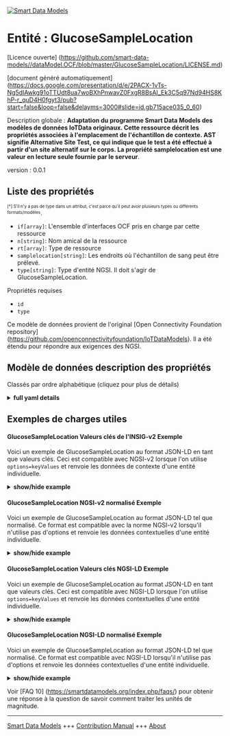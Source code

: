 <!-- 10-Header -->  
[![Smart Data Models](https://smartdatamodels.org/wp-content/uploads/2022/01/SmartDataModels_logo.png "Logo")](https://smartdatamodels.org)  
Entité : GlucoseSampleLocation  
==============================<!-- /10-Header -->  
<!-- 15-License -->  
[Licence ouverte] (https://github.com/smart-data-models//dataModel.OCF/blob/master/GlucoseSampleLocation/LICENSE.md)  
[document généré automatiquement] (https://docs.google.com/presentation/d/e/2PACX-1vTs-Ng5dIAwkg91oTTUdt8ua7woBXhPnwavZ0FxgR8BsAI_Ek3C5q97Nd94HS8KhP-r_quD4H0fgyt3/pub?start=false&loop=false&delayms=3000#slide=id.gb715ace035_0_60)  
<!-- /15-License -->  
<!-- 20-Description -->  
Description globale : **Adaptation du programme Smart Data Models des modèles de données IoTData originaux. Cette ressource décrit les propriétés associées à l'emplacement de l'échantillon de contexte. AST signifie Alternative Site Test, ce qui indique que le test a été effectué à partir d'un site alternatif sur le corps. La propriété samplelocation est une valeur en lecture seule fournie par le serveur**.  
version : 0.0.1  
<!-- /20-Description -->  
<!-- 30-PropertiesList -->  

## Liste des propriétés  

<sup><sub>[*] S'il n'y a pas de type dans un attribut, c'est parce qu'il peut avoir plusieurs types ou différents formats/modèles</sub></sup>.  
- `if[array]`: L'ensemble d'interfaces OCF pris en charge par cette ressource  - `n[string]`: Nom amical de la ressource  - `rt[array]`: Type de ressource  - `samplelocation[string]`: Les endroits où l'échantillon de sang peut être prélevé.  - `type[string]`: Type d'entité NGSI. Il doit s'agir de GlucoseSampleLocation.  <!-- /30-PropertiesList -->  
<!-- 35-RequiredProperties -->  
Propriétés requises  
- `id`  - `type`  <!-- /35-RequiredProperties -->  
<!-- 40-RequiredProperties -->  
Ce modèle de données provient de l'original [Open Connectivity Foundation repository] (https://github.com/openconnectivityfoundation/IoTDataModels). Il a été étendu pour répondre aux exigences des NGSI.  
<!-- /40-RequiredProperties -->  
<!-- 50-DataModelHeader -->  
## Modèle de données description des propriétés  
Classés par ordre alphabétique (cliquez pour plus de détails)  
<!-- /50-DataModelHeader -->  
<!-- 60-ModelYaml -->  
<details><summary><strong>full yaml details</strong></summary>    
```yaml  
GlucoseSampleLocation:    
  description: Smart Data Models Program adaptation of the original IoTData data Models. This Resource describes the Properties associated with context sample Location. AST means Alternative Site Test specifying that the location of test performed was from an alternative site on the body. The samplelocation Property is a read-only value that is provided by the Server.    
  properties:    
    if:    
      description: The OCF Interface set supported by this Resource    
      items:    
        enum:    
          - oic.if.r    
          - oic.if.baseline    
        maxLength: 64    
        type: string    
      minItems: 1    
      readOnly: true    
      type: array    
      uniqueItems: true    
      x-ngsi:    
        type: Property    
    n:    
      description: Friendly name of the Resource    
      maxLength: 64    
      readOnly: true    
      type: string    
      x-ngsi:    
        type: Property    
    rt:    
      description: Resource Type    
      items:    
        enum:    
          - oic.r.glucose.samplelocation    
        maxLength: 64    
        type: string    
      minItems: 1    
      readOnly: true    
      type: array    
      uniqueItems: true    
      x-ngsi:    
        type: Property    
    samplelocation:    
      description: The possible blood locations where the blood sample may be taken.    
      enum:    
        - finger    
        - ast    
        - earlobe    
        - ctrlsolution    
      readOnly: true    
      type: string    
      x-ngsi:    
        type: Property    
    type:    
      description: NGSI entity type. It has to be GlucoseSampleLocation    
      enum:    
        - GlucoseSampleLocation    
      type: string    
      x-ngsi:    
        type: Property    
  required:    
    - id    
    - type    
  type: object    
  x-derived-from: https://github.com/OpenInterConnect/IoTDataModels/blob/master/GlucoseSampleLocationResURI.swagger.json    
  x-disclaimer: 'Redistribution and use in source and binary forms, with or without modification, are permitted  provided that the license conditions are met. Copyleft (c) 2022 Contributors to Smart Data Models Program'    
  x-license-url: https://github.com/smart-data-models/dataModel.OCF/blob/master/GlucoseSampleLocation/LICENSE.md    
  x-model-schema: https://smart-data-models.github.io/dataModel.IoTDataModels/GlucoseSampleLocation/schema.json    
  x-model-tags: OCF    
  x-version: 0.0.1    
```  
</details>    
<!-- /60-ModelYaml -->  
<!-- 70-MiddleNotes -->  
<!-- /70-MiddleNotes -->  
<!-- 80-Examples -->  
## Exemples de charges utiles  
#### GlucoseSampleLocation Valeurs clés de l'INSIG-v2 Exemple  
Voici un exemple de GlucoseSampleLocation au format JSON-LD en tant que valeurs clés. Ceci est compatible avec NGSI-v2 lorsque l'on utilise `options=keyValues` et renvoie les données de contexte d'une entité individuelle.  
<details><summary><strong>show/hide example</strong></summary>    
```json  
{  
  "id": "urn:ngsi-ld:GlucoseSampleLocation:id:HMRW:59656193",  
  "dateCreated": "1988-11-05T02:31:54Z",  
  "dateModified": "1981-06-04T04:33:39Z",  
  "source": "Decision despite soon. Will decision another avoid wall believe. Pick serious hotel arrive like indeed.",  
  "name": "Place fire majority theory today senior according.",  
  "alternateName": "Peace pick consumer quality issue claim. Policy arm yard structure two. Similar girl who bring before inside trial.",  
  "description": "Five spring player play go record modern. White yard trouble last chance. Some others as just kitchen do hospital.",  
  "dataProvider": "Clearly establish draw action land end. Method look cause human partner whatever.",  
  "owner": [  
    "urn:ngsi-ld:GlucoseSampleLocation:items:GTSG:35648681",  
    "urn:ngsi-ld:GlucoseSampleLocation:items:BRNL:14310622"  
  ],  
  "seeAlso": [  
    "urn:ngsi-ld:GlucoseSampleLocation:items:COGG:05616250",  
    "urn:ngsi-ld:GlucoseSampleLocation:items:AJHV:00001057"  
  ],  
  "location": {  
    "type": "Point",  
    "coordinates": [  
      -5.802658,  
      118.84406  
    ]  
  },  
  "address": {  
    "streetAddress": "Everything hour piece nothing simply effort. Business various entire. Bad member trade meet. Bring fall shoulder several help.",  
    "addressLocality": "Total deep region buy. Arm kind stay government possible.",  
    "addressRegion": "Source ready ten wind.",  
    "addressCountry": "Bring western here. Child physical like able truth. Kind alone major thought agreement worker.",  
    "postalCode": "Nothing father task analysis again blood. Friend threat society art wait. Middle theory customer field.",  
    "postOfficeBoxNumber": "Before not second anyone example point."  
  },  
  "areaServed": "Young similar late with what. Respond quality fact green assume movement. White president discover garden here."  
}  
```  
</details>  
#### GlucoseSampleLocation NGSI-v2 normalisé Exemple  
Voici un exemple de GlucoseSampleLocation au format JSON-LD tel que normalisé. Ce format est compatible avec la norme NGSI-v2 lorsqu'il n'utilise pas d'options et renvoie les données contextuelles d'une entité individuelle.  
<details><summary><strong>show/hide example</strong></summary>    
```json  
{  
  "id": {  
    "type": "string",  
    "value": "urn:ngsi-ld:GlucoseSampleLocation:id:HMRW:59656193"  
  },  
  "dateCreated": {  
    "format": "date-time",  
    "type": "string",  
    "value": "1988-11-05T02:31:54Z"  
  },  
  "dateModified": {  
    "format": "date-time",  
    "type": "string",  
    "value": "1981-06-04T04:33:39Z"  
  },  
  "source": {  
    "type": "string",  
    "value": "Decision despite soon. Will decision another avoid wall believe. Pick serious hotel arrive like indeed."  
  },  
  "name": {  
    "type": "string",  
    "value": "Place fire majority theory today senior according."  
  },  
  "alternateName": {  
    "type": "string",  
    "value": "Peace pick consumer quality issue claim. Policy arm yard structure two. Similar girl who bring before inside trial."  
  },  
  "description": {  
    "type": "string",  
    "value": "Five spring player play go record modern. White yard trouble last chance. Some others as just kitchen do hospital."  
  },  
  "dataProvider": {  
    "type": "string",  
    "value": "Clearly establish draw action land end. Method look cause human partner whatever."  
  },  
  "owner": {  
    "type": "array",  
    "value": [  
      "urn:ngsi-ld:GlucoseSampleLocation:items:GTSG:35648681",  
      "urn:ngsi-ld:GlucoseSampleLocation:items:BRNL:14310622"  
    ]  
  },  
  "seeAlso": {  
    "type": "array",  
    "value": [  
      "urn:ngsi-ld:GlucoseSampleLocation:items:COGG:05616250",  
      "urn:ngsi-ld:GlucoseSampleLocation:items:AJHV:00001057"  
    ]  
  },  
  "location": {  
    "type": "object",  
    "value": {  
      "type": "Point",  
      "coordinates": [  
        -5.802658,  
        118.84406  
      ]  
    }  
  },  
  "address": {  
    "type": "object",  
    "value": {  
      "streetAddress": "Everything hour piece nothing simply effort. Business various entire. Bad member trade meet. Bring fall shoulder several help.",  
      "addressLocality": "Total deep region buy. Arm kind stay government possible.",  
      "addressRegion": "Source ready ten wind.",  
      "addressCountry": "Bring western here. Child physical like able truth. Kind alone major thought agreement worker.",  
      "postalCode": "Nothing father task analysis again blood. Friend threat society art wait. Middle theory customer field.",  
      "postOfficeBoxNumber": "Before not second anyone example point."  
    }  
  },  
  "areaServed": {  
    "type": "string",  
    "value": "Young similar late with what. Respond quality fact green assume movement. White president discover garden here."  
  }  
}  
```  
</details>  
#### GlucoseSampleLocation Valeurs clés NGSI-LD Exemple  
Voici un exemple de GlucoseSampleLocation au format JSON-LD en tant que valeurs clés. Ceci est compatible avec NGSI-LD lorsque l'on utilise `options=keyValues` et renvoie les données contextuelles d'une entité individuelle.  
<details><summary><strong>show/hide example</strong></summary>    
```json  
{  
    "id": "urn:ngsi-ld:GlucoseSampleLocation:id:HMRW:59656193",  
    "dateCreated": "1988-11-05T02:31:54Z",  
    "dateModified": "1981-06-04T04:33:39Z",  
    "source": "Decision despite soon. Will decision another avoid wall believe. Pick serious hotel arrive like indeed.",  
    "name": "Place fire majority theory today senior according.",  
    "alternateName": "Peace pick consumer quality issue claim. Policy arm yard structure two. Similar girl who bring before inside trial.",  
    "description": "Five spring player play go record modern. White yard trouble last chance. Some others as just kitchen do hospital.",  
    "dataProvider": "Clearly establish draw action land end. Method look cause human partner whatever.",  
    "owner": [  
        "urn:ngsi-ld:GlucoseSampleLocation:items:GTSG:35648681",  
        "urn:ngsi-ld:GlucoseSampleLocation:items:BRNL:14310622"  
    ],  
    "seeAlso": [  
        "urn:ngsi-ld:GlucoseSampleLocation:items:COGG:05616250",  
        "urn:ngsi-ld:GlucoseSampleLocation:items:AJHV:00001057"  
    ],  
    "location": {  
        "type": "Point",  
        "coordinates": [  
            -5.802658,  
            118.84406  
        ]  
    },  
    "address": {  
        "streetAddress": "Everything hour piece nothing simply effort. Business various entire. Bad member trade meet. Bring fall shoulder several help.",  
        "addressLocality": "Total deep region buy. Arm kind stay government possible.",  
        "addressRegion": "Source ready ten wind.",  
        "addressCountry": "Bring western here. Child physical like able truth. Kind alone major thought agreement worker.",  
        "postalCode": "Nothing father task analysis again blood. Friend threat society art wait. Middle theory customer field.",  
        "postOfficeBoxNumber": "Before not second anyone example point."  
    },  
    "areaServed": "Young similar late with what. Respond quality fact green assume movement. White president discover garden here.",  
    "@context": [  
        "https://smartdatamodels.org/context.jsonld",  
        "https://raw.githubusercontent.com/smart-data-models/dataModel.OCF/master/context.jsonld"  
    ]  
}  
```  
</details>  
#### GlucoseSampleLocation NGSI-LD normalisé Exemple  
Voici un exemple de GlucoseSampleLocation au format JSON-LD tel que normalisé. Ce format est compatible avec NGSI-LD lorsqu'il n'utilise pas d'options et renvoie les données contextuelles d'une entité individuelle.  
<details><summary><strong>show/hide example</strong></summary>    
```json  
{  
    "id": "urn:ngsi-ld:GlucoseSampleLocation:id:QSBX:29851292",  
    "dateCreated": {  
        "type": "Property",  
        "value": {  
            "@type": "DateTime",  
            "@value": "1982-02-15T19:25:40Z"  
        }  
    },  
    "dateModified": {  
        "type": "Property",  
        "value": {  
            "@type": "DateTime",  
            "@value": "1975-12-28T04:09:27Z"  
        }  
    },  
    "source": {  
        "type": "Property",  
        "value": "And forward sort now."  
    },  
    "name": {  
        "type": "Property",  
        "value": "Outside election free another relationship me above."  
    },  
    "alternateName": {  
        "type": "Property",  
        "value": "Budget card forward option. Political or town money around leg second. Job kid result baby."  
    },  
    "description": {  
        "type": "Property",  
        "value": "Season door win note three. Team ball notice who me top. Can tend fund where include responsibility necessary."  
    },  
    "dataProvider": {  
        "type": "Property",  
        "value": "Series hundred however man. Place bill soldier security then perform animal election."  
    },  
    "owner": {  
        "type": "Property",  
        "value": [  
            "urn:ngsi-ld:GlucoseSampleLocation:items:REPG:54879373",  
            "urn:ngsi-ld:GlucoseSampleLocation:items:HHTT:80346776"  
        ]  
    },  
    "seeAlso": {  
        "type": "Property",  
        "value": [  
            "urn:ngsi-ld:GlucoseSampleLocation:items:WEIJ:01724018"  
        ]  
    },  
    "location": {  
        "type": "Property",  
        "value": {  
            "type": "Point",  
            "coordinates": [  
                58.0901955,  
                -109.970684  
            ]  
        }  
    },  
    "address": {  
        "type": "Property",  
        "value": {  
            "streetAddress": "Society factor big benefit school much. Fly ahead reduce key including attorney. Half manage firm kitchen. It majority new good right.",  
            "addressLocality": "As no involve option natural. Other certain Democrat continue hotel. Usually how rather onto already itself.",  
            "addressRegion": "Rise clear candidate rest security record skin. Sense watch although against ago agreement.",  
            "addressCountry": "Against break reach great he. Size soon film stage let.",  
            "postalCode": "Good not pressure arrive.",  
            "postOfficeBoxNumber": "Despite minute above difference. Claim impact education moment. Answer TV establish indicate throw."  
        }  
    },  
    "areaServed": {  
        "type": "Property",  
        "value": "Until outside low often area professor fact."  
    },  
    "@context": [  
        "https://smartdatamodels.org/context.jsonld",  
        "https://raw.githubusercontent.com/smart-data-models/dataModel.OCF/master/context.jsonld"  
    ]  
}  
```  
</details><!-- /80-Examples -->  
<!-- 90-FooterNotes -->  
<!-- /90-FooterNotes -->  
<!-- 95-Units -->  
Voir [FAQ 10] (https://smartdatamodels.org/index.php/faqs/) pour obtenir une réponse à la question de savoir comment traiter les unités de magnitude.  
<!-- /95-Units -->  
<!-- 97-LastFooter -->  
---  
[Smart Data Models](https://smartdatamodels.org) +++ [Contribution Manual](https://bit.ly/contribution_manual) +++ [About](https://bit.ly/Introduction_SDM)<!-- /97-LastFooter -->  
